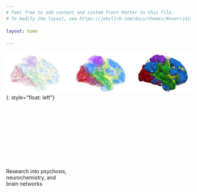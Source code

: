 ```yaml
---
# Feel free to add content and custom Front Matter to this file.
# To modify the layout, see https://jekyllrb.com/docs/themes/#overriding-theme-defaults

layout: home

---
```




![image](/images/horizontalbrains.jpg){: style="float: left"}
 
<br/><br/>
<br/><br/>
<br/><br/><br/><br/>
<br/><br/>
Research into psychosis, 
<br />
neurochemistry, and 
<br />
brain networks